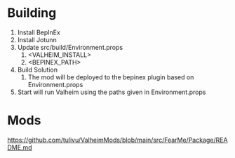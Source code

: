 # Building

1. Install BepInEx
2. Install Jotunn
3. Update src/build/Environment.props
	1. <VALHEIM_INSTALL>
	2. <BEPINEX_PATH>
4. Build Solution
	1. The mod will be deployed to the bepinex plugin based on Environment.props
5. Start will run Valheim using the paths given in Environment.props

# Mods

https://github.com/tulivu/ValheimMods/blob/main/src/FearMe/Package/README.md